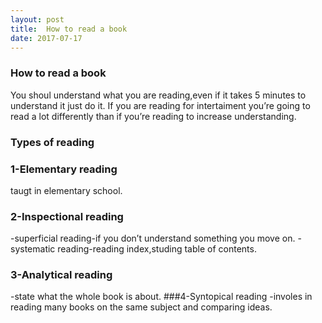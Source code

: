 ```yaml
---
layout: post
title:  How to read a book
date: 2017-07-17
---
```




### How to read a book
You shoul understand what you are reading,even if it takes 5 minutes to understand it just do it.
If you are reading for intertaiment you’re going to read  a lot differently than if you’re reading to increase understanding.

### Types of reading

### 1-Elementary reading
taugt in elementary school.

### 2-Inspectional reading
-superficial reading-if you don’t understand something you move on.
-systematic reading-reading index,studing table of contents.
### 3-Analytical reading
-state what the whole book is about.
###4-Syntopical reading
-involes in reading many books on the same subject and comparing ideas.


